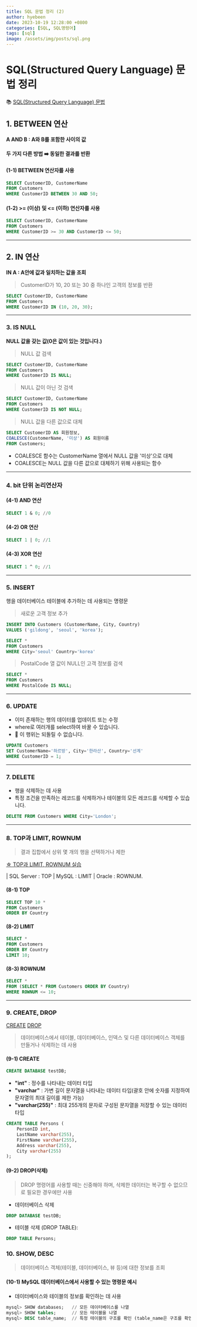 ```yaml
---
title: SQL 문법 정리 (2)
author: hyebeen
date: 2023-10-19 12:28:00 +0800
categories: [SQL, SQL명령어]
tags: [sql]
image: /assets/img/posts/sql.png
---
```


# SQL(Structured Query Language) 문법 정리

📚 [SQL(Structured Query Language) 문법](https://www.w3schools.com/sql/default.asp)

## 1. BETWEEN 연산

**A AND B : A와 B를 포함한 사이의 값**

#### 두 가지 다른 방법 ➡️ 동일한 결과를 반환

#### (1-1) BETWEEN 연산자를 사용

```sql
SELECT CustomerID, CustomerName
FROM Customers
WHERE CustomerID BETWEEN 30 AND 50;
```

#### (1-2) >= (이상) 및 <= (이하) 연산자를 사용

```sql
SELECT CustomerID, CustomerName
FROM Customers
WHERE CustomerID >= 30 AND CustomerID <= 50;
```

---

## 2. IN 연산

**IN A : A안에 값과 일치하는 값을 조회**

> CustomerID가 10, 20 또는 30 중 하나인 고객의 정보를 반환

```sql
SELECT CustomerID, CustomerName
FROM Customers
WHERE CustomerID IN (10, 20, 30);
```

---

### 3. IS NULL

**NULL 값을 갖는 값(0은 값이 있는 것입니다.)**

> NULL 값 검색

```sql
SELECT CustomerID, CustomerName
FROM Customers
WHERE CustomerID IS NULL;
```

> NULL 값이 아닌 것 검색

```sql
SELECT CustomerID, CustomerName
FROM Customers
WHERE CustomerID IS NOT NULL;
```

> NULL 값을 다른 값으로 대체

```sql
SELECT CustomerID AS 회원정보,
COALESCE(CustomerName, '미상') AS 회원이름
FROM Customers;
```

- COALESCE 함수는 CustomerName 열에서 NULL 값을 '미상'으로 대체
- COALESCE는 NULL 값을 다른 값으로 대체하기 위해 사용되는 함수

---

### 4. bit 단위 논리연산자

#### (4-1) AND 연산

```sql
SELECT 1 & 0; //0
```

#### (4-2) OR 연산

```sql
SELECT 1 | 0; //1
```

#### (4-3) XOR 연산

```sql
SELECT 1 ^ 0; //1
```

---

### 5. INSERT

행을 데이터베이스 테이블에 추가하는 데 사용되는 명령문

> 새로운 고객 정보 추가

```sql
INSERT INTO Customers (CustomerName, City, Country)
VALUES ('gildong', 'seoul', 'korea');
```

```sql
SELECT *
FROM Customers
WHERE City='seoul' Country='korea'
```

> PostalCode 열 값이 NULL인 고객 정보를 검색

```sql
SELECT *
FROM Customers
WHERE PostalCode IS NULL;
```

---

### 6. UPDATE

- 이미 존재하는 행의 데이터를 업데이트 또는 수정
- where로 여러개를 select하여 바꿀 수 있습니다.
- 🚫 이 행위는 되돌릴 수 없습니다.

```sql
UPDATE Customers
SET CustomerName='하르방', City='한라산', Country='선계'
WHERE CustomerID = 1;
```

---

### 7. DELETE

- 행을 삭제하는 데 사용
- 특정 조건을 만족하는 레코드를 삭제하거나 테이블의 모든 레코드를 삭제할 수 있습니다.

```sql
DELETE FROM Customers WHERE City='London';
```

---

### 8. TOP과 LIMIT, ROWNUM

> 결과 집합에서 상위 몇 개의 행을 선택하거나 제한

[☆ TOP과 LIMIT, ROWNUM 실습](https://www.w3schools.com/sql/sql_ref_limit.asp)

| SQL Server : TOP
| MySQL : LIMIT
| Oracle : ROWNUM.

#### (8-1) TOP

```sql
SELECT TOP 10 *
FROM Customers
ORDER BY Country
```

#### (8-2) LIMIT

```sql
SELECT *
FROM Customers
ORDER BY Country
LIMIT 10;
```

#### (8-3) ROWNUM

```sql
SELECT *
FROM (SELECT * FROM Customers ORDER BY Country)
WHERE ROWNUM <= 10;
```

---

### 9. CREATE, DROP

[CREATE](https://www.w3schools.com/sql/sql_ref_create.asp)
[DROP](https://www.w3schools.com/sql/sql_ref_drop.asp)

> 데이터베이스에서 테이블, 데이터베이스, 인덱스 및 다른 데이터베이스 객체를 만들거나 삭제하는 데 사용

#### (9-1) CREATE

```sql
CREATE DATABASE testDB;
```

- **"int"** : 정수를 나타내는 데이터 타입
- **"varchar"** : 가변 길이 문자열을 나타내는 데이터 타입(괄호 안에 숫자를 지정하여 문자열의 최대 길이를 제한 가능)
- **"varchar(255)"** : 최대 255개의 문자로 구성된 문자열을 저장할 수 있는 데이터 타입

```sql
CREATE TABLE Persons (
    PersonID int,
    LastName varchar(255),
    FirstName varchar(255),
    Address varchar(255),
    City varchar(255)
);
```

#### (9-2) DROP(삭제)

> DROP 명령어를 사용할 때는 신중해야 하며, 삭제한 데이터는 복구할 수 없으므로 필요한 경우에만 사용

- 데이터베이스 삭제

```sql
DROP DATABASE testDB;
```

- 테이블 삭제 (DROP TABLE):

```sql
DROP TABLE Persons;
```

### 10. SHOW, DESC

> 데이터베이스 객체(테이블, 데이터베이스, 뷰 등)에 대한 정보를 조회

#### (10-1) MySQL 데이터베이스에서 사용할 수 있는 명령문 예시

- 데이터베이스와 테이블의 정보를 확인하는 데 사용

```sql
mysql> SHOW databases;   // 모든 데이터베이스를 나열
mysql> SHOW tables;      // 모든 테이블을 나열
mysql> DESC table_name;  // 특정 테이블의 구조를 확인 (table_name은 구조를 확인하고자 하는 테이블의 이름)
```
